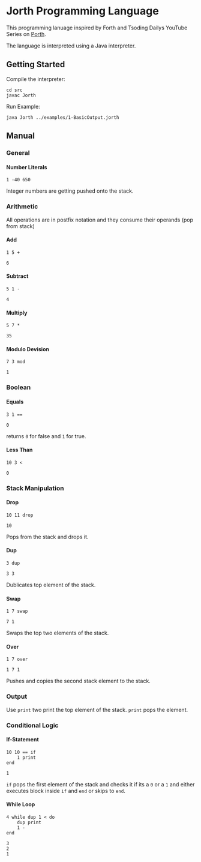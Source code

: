 # Jorth Programming Language
This programming lanuage inspired by Forth and Tsoding Dailys YouTube Series on [Porth](https://www.youtube.com/watch?v=8QP2fDBIxjM&list=PLpM-Dvs8t0VbMZA7wW9aR3EtBqe2kinu4).

The language is interpreted using a Java interpreter.

## Getting Started
Compile the interpreter:
```
cd src
javac Jorth
```
Run Example:
```
java Jorth ../examples/1-BasicOutput.jorth
```

## Manual
### General
#### Number Literals
```
1 -40 650
```
Integer numbers are getting pushed onto the stack.
### Arithmetic
All operations are in postfix notation and they consume their operands (pop from stack)
#### Add
```
1 5 +
```
```
6
```
#### Subtract
```
5 1 -
```
```
4
```
#### Multiply
```
5 7 *
```
```
35
```
#### Modulo Devision
```
7 3 mod
```
```
1
```
### Boolean
#### Equals
```
3 1 ==
```
```
0
```
returns `0` for false and `1` for true.
#### Less Than
```
10 3 <
```
```
0
```
### Stack Manipulation
#### Drop
```
10 11 drop
```
```
10
```
Pops from the stack and drops it.
#### Dup
```
3 dup
```
```
3 3
```
Dublicates top element of the stack.
#### Swap
```
1 7 swap
```
```
7 1
```
Swaps the top two elements of the stack.
#### Over
```
1 7 over
```
```
1 7 1
```
Pushes and copies the second stack element to the stack.
### Output
Use `print` two print the top element of the stack. `print` pops the element.
### Conditional Logic
#### If-Statement
```
10 10 == if
    1 print
end
```
```
1
```

`if` pops the first element of the stack and checks it if its a `0` or a `1` and either executes block inside `if` and `end` or skips to `end`.

#### While Loop
```
4 while dup 1 < do
    dup print
    1 -
end
```
```
3
2
1
```